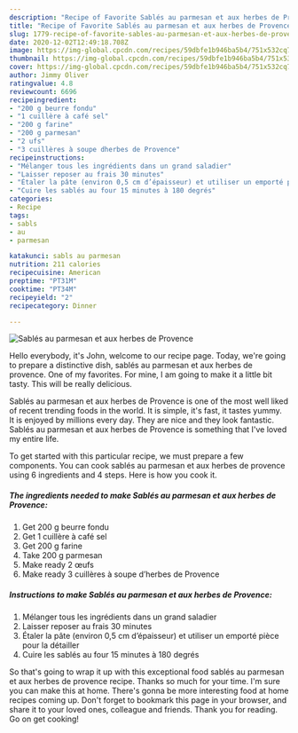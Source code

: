 ```yaml
---
description: "Recipe of Favorite Sablés au parmesan et aux herbes de Provence"
title: "Recipe of Favorite Sablés au parmesan et aux herbes de Provence"
slug: 1779-recipe-of-favorite-sables-au-parmesan-et-aux-herbes-de-provence
date: 2020-12-02T12:49:18.708Z
image: https://img-global.cpcdn.com/recipes/59dbfe1b946ba5b4/751x532cq70/sables-au-parmesan-et-aux-herbes-de-provence-photo-principale-de-la-recette.jpg
thumbnail: https://img-global.cpcdn.com/recipes/59dbfe1b946ba5b4/751x532cq70/sables-au-parmesan-et-aux-herbes-de-provence-photo-principale-de-la-recette.jpg
cover: https://img-global.cpcdn.com/recipes/59dbfe1b946ba5b4/751x532cq70/sables-au-parmesan-et-aux-herbes-de-provence-photo-principale-de-la-recette.jpg
author: Jimmy Oliver
ratingvalue: 4.8
reviewcount: 6696
recipeingredient:
- "200 g beurre fondu"
- "1 cuillère à café sel"
- "200 g farine"
- "200 g parmesan"
- "2 ufs"
- "3 cuillères à soupe dherbes de Provence"
recipeinstructions:
- "Mélanger tous les ingrédients dans un grand saladier"
- "Laisser reposer au frais 30 minutes"
- "Étaler la pâte (environ 0,5 cm d’épaisseur) et utiliser un emporté pièce pour la détailler"
- "Cuire les sablés au four 15 minutes à 180 degrés"
categories:
- Recipe
tags:
- sabls
- au
- parmesan

katakunci: sabls au parmesan 
nutrition: 211 calories
recipecuisine: American
preptime: "PT31M"
cooktime: "PT34M"
recipeyield: "2"
recipecategory: Dinner

---
```



![Sablés au parmesan et aux herbes de Provence](https://img-global.cpcdn.com/recipes/59dbfe1b946ba5b4/751x532cq70/sables-au-parmesan-et-aux-herbes-de-provence-photo-principale-de-la-recette.jpg)

Hello everybody, it's John, welcome to our recipe page. Today, we're going to prepare a distinctive dish, sablés au parmesan et aux herbes de provence. One of my favorites. For mine, I am going to make it a little bit tasty. This will be really delicious.

Sablés au parmesan et aux herbes de Provence is one of the most well liked of recent trending foods in the world. It is simple, it's fast, it tastes yummy. It is enjoyed by millions every day. They are nice and they look fantastic. Sablés au parmesan et aux herbes de Provence is something that I've loved my entire life.




To get started with this particular recipe, we must prepare a few components. You can cook sablés au parmesan et aux herbes de provence using 6 ingredients and 4 steps. Here is how you cook it.

<!--inarticleads1-->

##### The ingredients needed to make Sablés au parmesan et aux herbes de Provence:

1. Get 200 g beurre fondu
1. Get 1 cuillère à café sel
1. Get 200 g farine
1. Take 200 g parmesan
1. Make ready 2 œufs
1. Make ready 3 cuillères à soupe d’herbes de Provence




<!--inarticleads2-->

##### Instructions to make Sablés au parmesan et aux herbes de Provence:

1. Mélanger tous les ingrédients dans un grand saladier
1. Laisser reposer au frais 30 minutes
1. Étaler la pâte (environ 0,5 cm d’épaisseur) et utiliser un emporté pièce pour la détailler
1. Cuire les sablés au four 15 minutes à 180 degrés




So that's going to wrap it up with this exceptional food sablés au parmesan et aux herbes de provence recipe. Thanks so much for your time. I'm sure you can make this at home. There's gonna be more interesting food at home recipes coming up. Don't forget to bookmark this page in your browser, and share it to your loved ones, colleague and friends. Thank you for reading. Go on get cooking!
